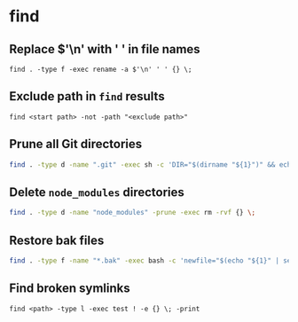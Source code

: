# find

## Replace $'\n' with ' ' in file names

```
find . -type f -exec rename -a $'\n' ' ' {} \;
```

## Exclude path in `find` results

```
find <start path> -not -path "<exclude path>"
```

## Prune all Git directories
```sh
find . -type d -name ".git" -exec sh -c 'DIR="$(dirname "${1}")" && echo "${DIR}" && git -C "${DIR}" gc --prune=now --aggressive && echo' sh {} \;
```

## Delete `node_modules` directories
```sh
find . -type d -name "node_modules" -prune -exec rm -rvf {} \;
```

## Restore bak files
```sh
find . -type f -name "*.bak" -exec bash -c 'newfile="$(echo "${1}" | sed -e "s/_.*\.bak$//g")"; mv "${1}" "${newfile}"' bash {} \;
```

## Find broken symlinks

```
find <path> -type l -exec test ! -e {} \; -print
```
